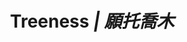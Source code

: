 ---
layout: gallery
title: Treeness  <em>|  願托喬木</em>
photos:
  - image: /uploads/treeness1.png
  - image: /uploads/treeness2.JPG
    caption: あらたうと青葉若葉の日の光
permalink: /gallery/treeness/
---